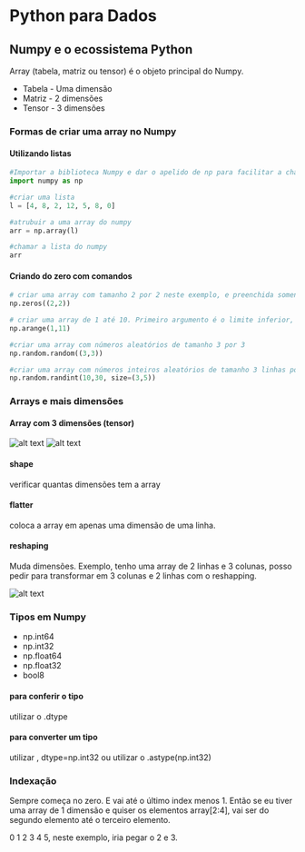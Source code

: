 # Python para Dados

## Numpy e o ecossistema Python
Array (tabela, matriz ou tensor) é o objeto principal do Numpy.

- Tabela - Uma dimensão  
- Matriz - 2 dimensões  
- Tensor - 3 dimensões  

### Formas de criar uma array no Numpy

#### Utilizando listas
```python
#Importar a biblioteca Numpy e dar o apelido de np para facilitar a chamada ao longo do código
import numpy as np  

#criar uma lista
l = [4, 8, 2, 12, 5, 8, 0]

#atrubuir a uma array do numpy
arr = np.array(l)

#chamar a lista do numpy
arr
```

#### Criando do zero com comandos

```python
# criar uma array com tamanho 2 por 2 neste exemplo, e preenchida somente com zeros. Primeiro valor smepre vai ser a linha e o segundo valor a coluna.
np.zeros((2,2))

# criar uma array de 1 até 10. Primeiro argumento é o limite inferior, segundo argumento limite superior e o terceiro argumento é o step (incremento) que é opcional, por padrão é 1.
np.arange(1,11)

#criar uma array com números aleatórios de tamanho 3 por 3
np.random.random((3,3))

#criar uma array com números inteiros aleatórios de tamanho 3 linhas por 5 colunas. Primeiro argumento é o limite inferior, segundo argumento é o limite superior e o tamanho com uma tupla.
np.random.randint(10,30, size=(3,5))
```

### Arrays e mais dimensões

#### Array com 3 dimensões (tensor)
![alt text](image.png)
![alt text](image-1.png)

#### shape  
verificar quantas dimensões tem a array

#### flatter  
coloca a array em apenas uma dimensão de uma linha.

#### reshaping  
Muda dimensões. Exemplo, tenho uma array de 2 linhas e 3 colunas, posso pedir para transformar em 3 colunas e 2 linhas com o reshapping.

![alt text](image-2.png)

### Tipos em Numpy

- np.int64
- np.int32
- np.float64
- np.float32
- bool8

#### para conferir o tipo
utilizar o .dtype

#### para converter um tipo
utilizar , dtype=np.int32 ou utilizar o .astype(np.int32)

### Indexação

Sempre começa no zero. E vai até o último index menos 1.
Então se eu tiver uma array de 1 dimensão e quiser os elementos array[2:4], vai ser do segundo elemento até o terceiro elemento.

0 1 2 3 4 5, neste exemplo, iria pegar o 2 e 3.

